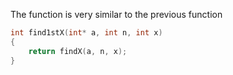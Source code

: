 The function is very similar to the previous function
```cpp
int find1stX(int* a, int n, int x)
{
	return findX(a, n, x);
}
```